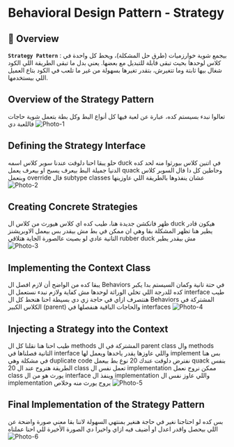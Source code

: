 # Behavioral Design Pattern - Strategy

## 🎨 Overview

**`Strategy Pattern`** :
بيجمع شوية خوارزميات (طرق حل المشكلة)، ويحط كل واحدة في كلاس لوحدها بحيث تبقى قابلة للتبديل مع بعضها. يعني بدل ما تبقى الطريقة اللي الكود شغال بيها ثابتة وما تتغيرش، بتقدر تغيرها بسهولة من غير ما تلعب في الكود بتاع العميل اللي بيستخدمها.

## Overview of the Strategy Pattern

تعالوا نبدء بسيستم كده، عبارة عن لعبة فيها كل أنواع البط وكل بطة بتعمل شوية حاجات فاللعبة دي
![Photo-1](https://github.com/user-attachments/assets/439f9e1b-6edc-4678-b6de-810a22b9462f)

## Defining the Strategy Interface

حلو يبقا احنا دلوقت عندنا سوبر كلاس اسمه duck في اتنين كلاس بيورثوا منه لحد كده الدنيا جميلة البط بيعرف يسبح او بيعرف يعمل quack
وحاطين كل دا فال السوبر كلاس وبنعمل override فال subtype classes عشان ينفذوها بالطريقة اللي عاوزينها
![Photo-2](https://github.com/user-attachments/assets/80adb74d-53e6-41dc-a037-bafe0d36655e)

## Creating Concrete Strategies

ظهر فانكشن جديدة هنا، طيب كده اي كلاس هيورث من كلاس ال duck
هيكون قادر يطير هنا تظهر المشكلة بقا وهي ان ممكن في بط مش بيقدر بس بيعمل الاوبريشنز التانية عادي لو بصيت عالصورة الجاية هتلاقي
rubber duck مش بيقدر يطير
![Photo-3](https://github.com/user-attachments/assets/830671be-0179-48d5-8c96-45029c62ff64)

## Implementing the Context Class

يبقا كده من الواضح أن لازم افصل ال Behaviors
في حتة تانية وكمان السيستم بدا يكبر كده للدرجة اللي تخلي الوراثة لوحدها مش كفاية ولازم نبدء نستعمل ال interface
طيب هنتصرف ازاي في حاجة زي دي بسيطة احنا هنحط كل ال Behaviors
المشتركة في الكلاس الكبير (parent)
والحاجات الباقية هنفصلها في interfaces
![Photo-4](https://github.com/user-attachments/assets/6699bf0d-4a39-461b-8bf4-3e35db99df37)

## Injecting a Strategy into the Context

طيب احنا هنا نقلنا كل ال methods
المشتركة في ال parent class
وال methods
التانية فصلناها في interface
واللي عاوزها يقدر ياخدها ويعمل لها implement
بس هنا في مشكلة وهي duplicate code
نفترض دلوقت عندك 20 نوع بط بيعمل quack
بنفس الطريقة هتروح عند ال 20 class
تعمل نفس ال implementation
ممكن نروح نعمل class
يورث هو من ال interface
وينفذ ال implementation
واللي عاوز نفس ال implementation
يروح يورث منه وخلاص
![Photo-5](https://github.com/user-attachments/assets/c2277bcd-a06d-434c-8336-f1465b430407)

## Final Implementation of the Strategy Pattern

بس كده لو احتاجنا نغير في حاجة هنغير بمنتهي السهولة لاننا بقا معني صورة واضحة عن اللي بيحصل واقدر اعدل او أضيف فيه ازاي واخيرا دي الصورة الأخيرة للي احنا عملناه
![Photo-6](https://github.com/user-attachments/assets/912f09ba-8695-4af4-b375-20992b59f9cd)
